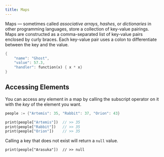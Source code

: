 ```yaml
---
title: Maps
---
```


Maps — sometimes called _associative arrays_, _hashes_, or _dictionaries_ in other programming languages, store a collection of key-value pairings. Maps are constructed as a comma-separated list of key-value pairs enclosed by curly braces. Each key-value pair uses a colon to differentiate between the key and the value.

```dart
{
    "name": "Ghost",
    "value": 57.3,
    "handler": function(x) { x * x}
}
```

## Accessing Elements
You can access any element in a map by calling the subscript operator on it with the _key_ of the element you want.

```dart
people := {"Artemis": 35, "Rabbit": 37, "Orion": 43}

print(people["Artemis"])  // >> 35
print(people["Rabbit"])   // >> 35
print(people["Orion"])    // >> 35
```

Calling a key that does not exist will return a `null` value.

```
print(people["Arasuka"])  // >> null
```
